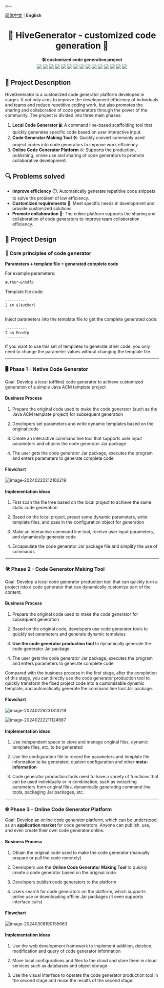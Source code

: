 <img src="https://img.enndfp.cn/202402221905897.jpg" alt="hive" style="zoom: 50%;" />

[简体中文](README.md) | **English** 



<div align="center">
<h1>🌟 HiveGenerator - customized code generation 🚀</h1>
</div>

<div align="center">
<b>🛠️ customized code generation project</b>
</div>
<div align="center">
<img src="https://img.shields.io/badge/Java-1.8-orange"/>
<img src="https://img.shields.io/badge/SpringBoot-2.x-green"/>
<img src="https://img.shields.io/badge/Redis-compatible-yellowgreen"/>
<img src="https://img.shields.io/badge/XXL_JOB-2.4.0-blue"/>
<img src="https://img.shields.io/badge/FreeMarker-2.3.32-lightblue"/>
<img src="https://img.shields.io/badge/Mybatis-2.2.2-yellow"/>
<img src="https://img.shields.io/badge/MybatisPlus-3.5.2-brightgreen"/>
<img src="https://img.shields.io/badge/knife4j-4.4.0-blueviolet"/>
<img src="https://img.shields.io/badge/TencentCOS-5.6.89-blue"/>
<img src="https://img.shields.io/badge/Picocli-4.7.5-orange"/>
<img src="https://img.shields.io/badge/Hutool-5.8.16-brightgreen"/>
<img src="https://img.shields.io/badge/Commons_Collections-4.4-green"/>
<img src="https://img.shields.io/badge/Caffeine-2.9.3-yellowgreen"/>
<img src="https://img.shields.io/badge/Lombok-1.18.30-purple"/>
<img src="https://img.shields.io/badge/JUnit-4.13.2-red"/>
</div>


## 📖 Project Description

HiveGenerator is a customized code generator platform developed in stages. It not only aims to improve the development efficiency of individuals and teams and reduce repetitive coding work, but also promotes the sharing and collaboration of code generators through the power of the community. The project is divided into three main phases:

1. **Local Code Generator** 🖥️: A command line-based scaffolding tool that quickly generates specific code based on user interactive input.
2. **Code Generator Making Tool** 🛠️: Quickly convert commonly used project codes into code generators to improve work efficiency.
3. **Online Code Generator Platform** 🌐: Supports the production, publishing, online use and sharing of code generators to promote collaborative development.

## 🔍 Problems solved

- **Improve efficiency** ⏱️: Automatically generate repetitive code snippets to solve the problem of low efficiency.
- **Customized requirements** 🎨: Meet specific needs in development and provide customized solutions.
- **Promote collaboration** 👥: The online platform supports the sharing and collaboration of code generators to improve team collaboration efficiency.

## 📐 Project Design

### 🔧 Core principles of code generator

**Parameters + template file = generated complete code**

For example parameters:

```java
author=Enndfp
```

Template file code:

```java
----------
I am ${author}
----------
```

Inject parameters into the template file to get the complete generated code:

```java
----------
I am Enndfp
----------
```

If you want to use this set of templates to generate other code, you only need to change the parameter values without changing the template file.

---

### 🖥️ Phase 1 - Native Code Generator

Goal: Develop a local (offline) code generator to achieve customized generation of a simple Java ACM template project

#### Business Process

1) Prepare the original code used to make the code generator (such as the Java ACM template project) for subsequent generation

2) Developers set parameters and write dynamic templates based on the original code

3) Create an interactive command line tool that supports user input parameters and obtains the code generator Jar package

4) The user gets the code generator Jar package, executes the program and enters parameters to generate complete code

#### Flowchart

![image-20240222212102219](https://img.enndfp.cn/202402231454988.png)

#### Implementation ideas

1) First scan the file tree based on the local project to achieve the same static code generation

2) Based on the local project, preset some dynamic parameters, write template files, and pass in the configuration object for generation

3) Make an interactive command line tool, receive user input parameters, and dynamically generate code

4) Encapsulate the code generator Jar package file and simplify the use of commands

---

### 🛠️ Phase 2 - Code Generator Making Tool

Goal: Develop a local code generator production tool that can quickly turn a project into a code generator that can dynamically customize part of the content.

#### Business Process

1) Prepare the original code used to make the code generator for subsequent generation

2) Based on the original code, developers use code generator tools to quickly set parameters and generate dynamic templates

3) **Use the code generator production tool** to dynamically generate the code generator Jar package

4) The user gets the code generator Jar package, executes the program and enters parameters to generate complete code

Compared with the business process in the first stage, after the completion of this stage, you can directly use the code generator production tool to quickly transform the fixed project code into a customizable dynamic template, and automatically generate the command line tool Jar package.

#### Flowchart

![image-20240226231813219](https://img.enndfp.cn/202402262318331.png)

![image-20240222211124687](https://img.enndfp.cn/202402231454221.png)

#### Implementation ideas

1) Use independent space to store and manage original files, dynamic template files, etc. to be generated

2) Use the configuration file to record the parameters and template file information to be generated, custom configuration and other **meta-information**

3) Code generator production tools need to have a variety of functions that can be used individually or in combination, such as extracting parameters from original files, dynamically generating command line tools, packaging Jar packages, etc.

---

### 🌐 Phase 3 - Online Code Generator Platform

Goal: Develop an online code generator platform, which can be understood as an **application market** for code generators. Anyone can publish, use, and even create their own code generator online.

#### Business Process

1) Obtain the original code used to make the code generator (manually prepare or pull the code remotely)

2) Developers use the **Online Code Generator Making Tool** to quickly create a code generator based on the original code.

3) Developers publish code generators to the platform

4) Users search for code generators on the platform, which supports online use or downloading offline Jar packages (it even supports interface calls)

#### Flowchart

![image-20240306190155663](https://img.enndfp.cn/202403061902772.png)

#### Implementation ideas

1) Use the web development framework to implement addition, deletion, modification and query of code generator information

2) Move local configurations and files to the cloud and store them in cloud services such as databases and object storage

3) Use the visual interface to operate the code generator production tool in the second stage and reuse the results of the second stage.